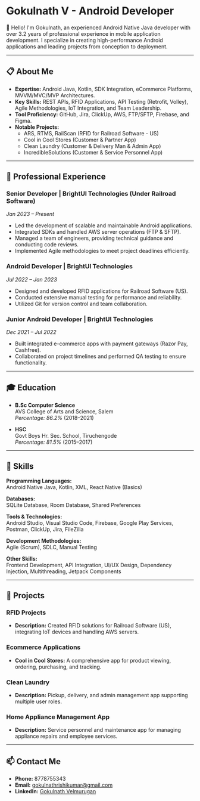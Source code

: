 
# Gokulnath V - Android Developer

👋 Hello! I'm Gokulnath, an experienced Android Native Java developer with over 3.2 years of professional experience in mobile application development. I specialize in creating high-performance Android applications and leading projects from conception to deployment.

---

## 📋 About Me

- **Expertise:** Android Java, Kotlin, SDK Integration, eCommerce Platforms, MVVM/MVC/MVP Architectures.
- **Key Skills:** REST APIs, RFID Applications, API Testing (Retrofit, Volley), Agile Methodologies, IoT Integration, and Team Leadership.
- **Tool Proficiency:** GitHub, Jira, ClickUp, AWS, FTP/SFTP, Firebase, and Figma.
- **Notable Projects:** 
  - ARS, RTMS, RailScan (RFID for Railroad Software - US)
  - Cool in Cool Stores (Customer & Partner App)
  - Clean Laundry (Customer & Delivery Man & Admin App)
  - IncredibleSolutions (Customer & Service Personnel App)

---

## 💼 Professional Experience

### **Senior Developer | BrightUI Technologies (Under Railroad Software)**  
*Jan 2023 – Present*  
- Led the development of scalable and maintainable Android applications.  
- Integrated SDKs and handled AWS server operations (FTP & SFTP).  
- Managed a team of engineers, providing technical guidance and conducting code reviews.  
- Implemented Agile methodologies to meet project deadlines efficiently.

### **Android Developer | BrightUI Technologies**  
*Jul 2022 – Jan 2023*  
- Designed and developed RFID applications for Railroad Software (US).  
- Conducted extensive manual testing for performance and reliability.  
- Utilized Git for version control and team collaboration.

### **Junior Android Developer | BrightUI Technologies**  
*Dec 2021 – Jul 2022*  
- Built integrated e-commerce apps with payment gateways (Razor Pay, Cashfree).  
- Collaborated on project timelines and performed QA testing to ensure functionality.  

---

## 🎓 Education

- **B.Sc Computer Science**  
  AVS College of Arts and Science, Salem  
  *Percentage: 86.2%* (2018–2021)

- **HSC**  
  Govt Boys Hr. Sec. School, Tiruchengode  
  *Percentage: 81.5%* (2015–2017)

---

## 🚀 Skills

**Programming Languages:**  
Android Native Java, Kotlin, XML, React Native (Basics)  

**Databases:**  
SQLite Database, Room Database, Shared Preferences  

**Tools & Technologies:**  
Android Studio, Visual Studio Code, Firebase, Google Play Services, Postman, ClickUp, Jira, FileZilla  

**Development Methodologies:**  
Agile (Scrum), SDLC, Manual Testing  

**Other Skills:**  
Frontend Development, API Integration, UI/UX Design, Dependency Injection, Multithreading, Jetpack Components  

---

## 🌟 Projects

### **RFID Projects**  
- **Description:** Created RFID solutions for Railroad Software (US), integrating IoT devices and handling AWS servers.

### **Ecommerce Applications**  
- **Cool in Cool Stores:** A comprehensive app for product viewing, ordering, purchasing, and tracking.  

### **Clean Laundry**  
- **Description:** Pickup, delivery, and admin management app supporting multiple user roles.

### **Home Appliance Management App**  
- **Description:** Service personnel and maintenance app for managing appliance repairs and employee services.

---

## 📫 Contact Me

- **Phone:** 8778755343  
- **Email:** [gokulnathrishikumar@gmail.com](mailto:gokulnathrishikumar@gmail.com)  
- **LinkedIn:** [Gokulnath Velmurugan](https://www.linkedin.com/in/gokulnath-velmurugan-505801228)  

